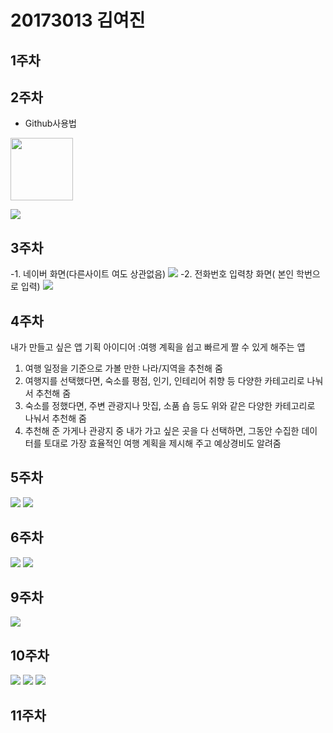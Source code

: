 # 20173013 김여진

## 1주차

## 2주차
  - Github사용법
 

<img width="100" height="100" src="./png/어플.jpg"></img>

<img width="" height="" src="./png/2주차.JPG"></img>

## 3주차
  -1. 네이버 화면(다른사이트 여도 상관없음)
<img width="" height="" src="./png/3주차 1.JPG"></img>
  -2. 전화번호 입력창 화면( 본인 학번으로 입력)
<img width="" height="" src="./png/3주차 2.JPG"></img>
## 4주차
내가 만들고 싶은 앱 기획 아이디어
:여행 계획을 쉽고 빠르게 짤 수 있게 해주는 앱
1) 여행 일정을 기준으로 가볼 만한 나라/지역을 추천해 줌
2) 여행지를 선택했다면, 숙소를 평점, 인기, 인테리어 취향 등 다양한 카테고리로 나눠서 추천해 줌
3) 숙소를 정했다면, 주변 관광지나 맛집, 소품 숍 등도 위와 같은 다양한 카테고리로 나눠서 추천해 줌
4) 추천해 준 가게나 관광지 중 내가 가고 싶은 곳을 다 선택하면, 그동안 수집한 데이터를 토대로 가장 효율적인 여행 계획을 제시해 주고 예상경비도 알려줌
## 5주차
<img width="" height="" src="./png/5주차 과제 1.JPG"></img>
<img width="" height="" src="./png/5주차 과제 2.JPG"></img>
## 6주차
<img width="" height="" src="./png/1.JPG"></img>
<img width="" height="" src="./png/2.JPG"></img>
## 9주차
<img width="" height="" src="./png/9주차.JPG"></img>
## 10주차
<img width="" height="" src="./png/11-1.JPG"></img>
<img width="" height="" src="./png/11-2.JPG"></img>
<img width="" height="" src="./png/11-3.JPG"></img>
## 11주차


